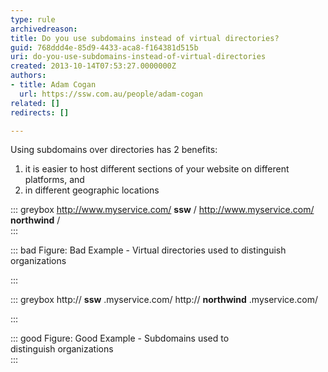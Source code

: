 ```yaml
---
type: rule
archivedreason: 
title: Do you use subdomains instead of virtual directories?
guid: 768ddd4e-85d9-4433-aca8-f164381d515b
uri: do-you-use-subdomains-instead-of-virtual-directories
created: 2013-10-14T07:53:27.0000000Z
authors:
- title: Adam Cogan
  url: https://ssw.com.au/people/adam-cogan
related: []
redirects: []

---
```


Using subdomains over directories has 2 benefits:

<!--endintro-->

1. it is easier to host different sections of your website on different platforms, and
2. in different geographic locations


::: greybox
http://www.myservice.com/ **ssw** /
http://www.myservice.com/ **northwind** /  
:::


::: bad
Figure: Bad Example - Virtual directories used to distinguish organizations


:::


::: greybox
http:// **ssw** .myservice.com/
http:// **northwind** .myservice.com/

:::


::: good
Figure: Good Example - Subdomains used to distinguish organizations  
:::
